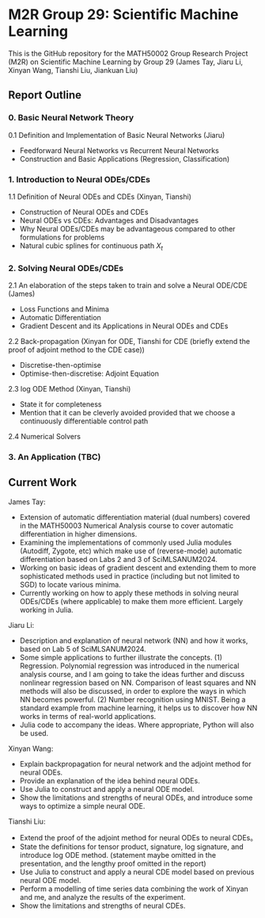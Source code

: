 # M2R Group 29: Scientific Machine Learning

This is the GitHub repository for the MATH50002 Group Research Project (M2R) on Scientific Machine Learning by Group 29 (James Tay, Jiaru Li, Xinyan Wang, Tianshi Liu, Jiankuan Liu)

## Report Outline

### 0. Basic Neural Network Theory

0.1 Definition and Implementation of Basic Neural Networks (Jiaru)

- Feedforward Neural Networks vs Recurrent Neural Networks
- Construction and Basic Applications (Regression, Classification)

### 1. Introduction to Neural ODEs/CDEs

1.1 Definition of Neural ODEs and CDEs (Xinyan, Tianshi)

- Construction of Neural ODEs and CDEs
- Neural ODEs vs CDEs: Advantages and Disadvantages
- Why Neural ODEs/CDEs may be advantageous compared to other formulations for problems
- Natural cubic splines for continuous path $X_t$

### 2. Solving Neural ODEs/CDEs

2.1 An elaboration of the steps taken to train and solve a Neural ODE/CDE (James)

- Loss Functions and Minima
- Automatic Differentiation
- Gradient Descent and its Applications in Neural ODEs and CDEs

2.2 Back-propagation (Xinyan for ODE, Tianshi for CDE (briefly extend the proof of adjoint method to the CDE case))

- Discretise-then-optimise
- Optimise-then-discretise: Adjoint Equation

2.3 log ODE Method (Xinyan, Tianshi)

- State it for completeness
- Mention that it can be cleverly avoided provided that we choose a continuously differentiable control path

2.4 Numerical Solvers

### 3. An Application (TBC)

## Current Work

James Tay:

- Extension of automatic differentiation material (dual numbers) covered in the MATH50003 Numerical Analysis course to cover automatic differentiation in higher dimensions.
- Examining the implementations of commonly used Julia modules (Autodiff, Zygote, etc) which make use of (reverse-mode) automatic differentiation based on Labs 2 and 3 of SciMLSANUM2024.
- Working on basic ideas of gradient descent and extending them to more sophisticated methods used in practice (including but not limited to SGD) to locate various minima.
- Currently working on how to apply these methods in solving neural ODEs/CDEs (where applicable) to make them more efficient. Largely working in Julia.

Jiaru Li:

- Description and explanation of neural network (NN) and how it works, based on Lab 5 of SciMLSANUM2024.
- Some simple applications to further illustrate the concepts.
  (1) Regression. Polynomial regression was introduced in the numerical analysis course, and I am going to take the ideas further and discuss nonlinear regression based on NN. Comparison of least squares and NN methods will also be discussed, in order to explore the ways in which NN becomes powerful.
  (2) Number recognition using MNIST. Being a standard example from machine learning, it helps us to discover how NN works in terms of real-world applications.
- Julia code to accompany the ideas. Where appropriate, Python will also be used.

Xinyan Wang:

- Explain backpropagation for neural network and the adjoint method for neural ODEs.
- Provide an explanation of the idea behind neural ODEs.
- Use Julia to construct and apply a neural ODE model.
- Show the limitations and strengths of neural ODEs, and introduce some ways to optimize a simple neural ODE.

Tianshi Liu:
- Extend the proof of the adjoint method for neural ODEs to neural CDEs。
- State the definitions for tensor product, signature, log signature, and introduce log ODE method. (statement maybe omitted in the presentation, and the lengthy proof omitted in the report)
- Use Julia to construct and apply a neural CDE model based on previous neural ODE model.
- Perform a modelling of time series data combining the work of Xinyan and me, and analyze the results of the experiment.
- Show the limitations and strengths of neural CDEs.

